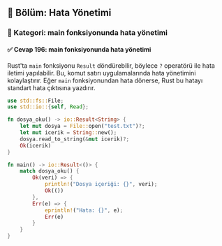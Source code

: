 ## 📘 Bölüm: Hata Yönetimi
### 🔹 Kategori: main fonksiyonunda hata yönetimi
#### ✅ Cevap 196: main fonksiyonunda hata yönetimi

Rust'ta `main` fonksiyonu `Result` döndürebilir, böylece `?` operatörü ile hata iletimi yapılabilir. Bu, komut satırı uygulamalarında hata yönetimini kolaylaştırır. Eğer `main` fonksiyonundan hata dönerse, Rust bu hatayı standart hata çıktısına yazdırır.

```rust
use std::fs::File;
use std::io::{self, Read};

fn dosya_oku() -> io::Result<String> {
    let mut dosya = File::open("test.txt")?;
    let mut icerik = String::new();
    dosya.read_to_string(&mut icerik)?;
    Ok(icerik)
}

fn main() -> io::Result<()> {
    match dosya_oku() {
        Ok(veri) => {
            println!("Dosya içeriği: {}", veri);
            Ok(())
        },
        Err(e) => {
            eprintln!("Hata: {}", e);
            Err(e)
        }
    }
}
```
